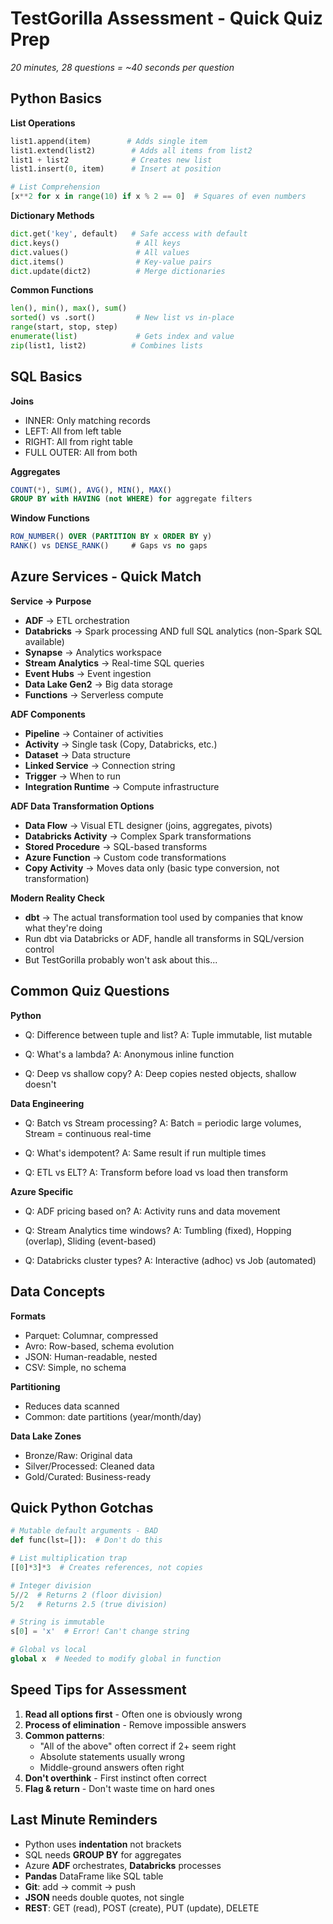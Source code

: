 # TestGorilla Assessment - Quick Quiz Prep
*20 minutes, 28 questions = ~40 seconds per question*

## Python Basics

**List Operations**
```python
list1.append(item)        # Adds single item
list1.extend(list2)        # Adds all items from list2
list1 + list2              # Creates new list
list1.insert(0, item)      # Insert at position

# List Comprehension
[x**2 for x in range(10) if x % 2 == 0]  # Squares of even numbers
```

**Dictionary Methods**
```python
dict.get('key', default)   # Safe access with default
dict.keys()                 # All keys
dict.values()               # All values
dict.items()                # Key-value pairs
dict.update(dict2)          # Merge dictionaries
```

**Common Functions**
```python
len(), min(), max(), sum()
sorted() vs .sort()         # New list vs in-place
range(start, stop, step)
enumerate(list)             # Gets index and value
zip(list1, list2)          # Combines lists
```

## SQL Basics

**Joins**
- INNER: Only matching records
- LEFT: All from left table
- RIGHT: All from right table  
- FULL OUTER: All from both

**Aggregates**
```sql
COUNT(*), SUM(), AVG(), MIN(), MAX()
GROUP BY with HAVING (not WHERE) for aggregate filters
```

**Window Functions**
```sql
ROW_NUMBER() OVER (PARTITION BY x ORDER BY y)
RANK() vs DENSE_RANK()     # Gaps vs no gaps
```

## Azure Services - Quick Match

**Service → Purpose**
- **ADF** → ETL orchestration
- **Databricks** → Spark processing AND full SQL analytics (non-Spark SQL available)
- **Synapse** → Analytics workspace
- **Stream Analytics** → Real-time SQL queries
- **Event Hubs** → Event ingestion
- **Data Lake Gen2** → Big data storage
- **Functions** → Serverless compute

**ADF Components**
- **Pipeline** → Container of activities
- **Activity** → Single task (Copy, Databricks, etc.)
- **Dataset** → Data structure
- **Linked Service** → Connection string
- **Trigger** → When to run
- **Integration Runtime** → Compute infrastructure

**ADF Data Transformation Options**
- **Data Flow** → Visual ETL designer (joins, aggregates, pivots)
- **Databricks Activity** → Complex Spark transformations
- **Stored Procedure** → SQL-based transforms
- **Azure Function** → Custom code transformations
- **Copy Activity** → Moves data only (basic type conversion, not transformation)

**Modern Reality Check**
- **dbt** → The actual transformation tool used by companies that know what they're doing
- Run dbt via Databricks or ADF, handle all transforms in SQL/version control
- But TestGorilla probably won't ask about this...

## Common Quiz Questions

**Python**
- Q: Difference between tuple and list?
  A: Tuple immutable, list mutable

- Q: What's a lambda?
  A: Anonymous inline function

- Q: Deep vs shallow copy?
  A: Deep copies nested objects, shallow doesn't

**Data Engineering**
- Q: Batch vs Stream processing?
  A: Batch = periodic large volumes, Stream = continuous real-time

- Q: What's idempotent?
  A: Same result if run multiple times

- Q: ETL vs ELT?
  A: Transform before load vs load then transform

**Azure Specific**
- Q: ADF pricing based on?
  A: Activity runs and data movement

- Q: Stream Analytics time windows?
  A: Tumbling (fixed), Hopping (overlap), Sliding (event-based)

- Q: Databricks cluster types?
  A: Interactive (adhoc) vs Job (automated)

## Data Concepts

**Formats**
- Parquet: Columnar, compressed
- Avro: Row-based, schema evolution
- JSON: Human-readable, nested
- CSV: Simple, no schema

**Partitioning**
- Reduces data scanned
- Common: date partitions (year/month/day)

**Data Lake Zones**
- Bronze/Raw: Original data
- Silver/Processed: Cleaned data
- Gold/Curated: Business-ready

## Quick Python Gotchas

```python
# Mutable default arguments - BAD
def func(lst=[]):  # Don't do this

# List multiplication trap
[[0]*3]*3  # Creates references, not copies

# Integer division
5//2  # Returns 2 (floor division)
5/2   # Returns 2.5 (true division)

# String is immutable
s[0] = 'x'  # Error! Can't change string

# Global vs local
global x  # Needed to modify global in function
```

## Speed Tips for Assessment

1. **Read all options first** - Often one is obviously wrong
2. **Process of elimination** - Remove impossible answers
3. **Common patterns**:
   - "All of the above" often correct if 2+ seem right
   - Absolute statements usually wrong
   - Middle-ground answers often right
4. **Don't overthink** - First instinct often correct
5. **Flag & return** - Don't waste time on hard ones

## Last Minute Reminders

- Python uses **indentation** not brackets
- SQL needs **GROUP BY** for aggregates
- Azure **ADF** orchestrates, **Databricks** processes
- **Pandas** DataFrame like SQL table
- **Git**: add → commit → push
- **JSON** needs double quotes, not single
- **REST**: GET (read), POST (create), PUT (update), DELETE